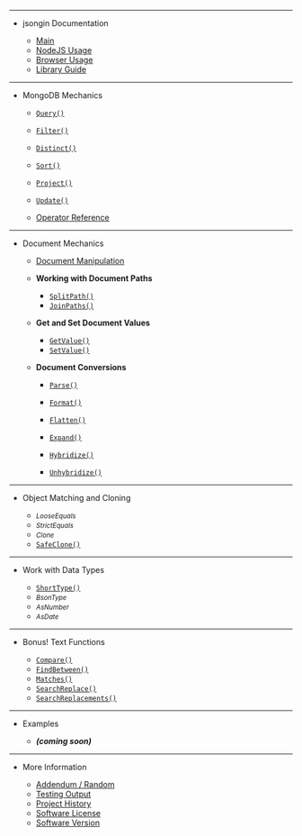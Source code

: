 <!-- _sidebar.md -->

<hr>

- jsongin Documentation

	- [Main](external/readme.md)
	- [NodeJS Usage](guides/Usage-NodeJS.md)
	- [Browser Usage](guides/Usage-Browser.md)
	- [Library Guide](guides/Library-Guide.md)

<hr>

- MongoDB Mechanics

	- [`Query()`](guides/jsongin/Query.md)
	- [`Filter()`](guides/jsongin/Filter.md)
	- [`Distinct()`](guides/jsongin/Distinct.md)
	- [`Sort()`](guides/jsongin/Sort.md)
	- [`Project()`](guides/jsongin/Project.md)
	- [`Update()`](guides/jsongin/Update.md)
	
	- [Operator Reference](guides/Operator-Reference.md)

<hr>

- Document Mechanics

	- [Document Manipulation](guides/Document-Manipulation.md)

	- **Working with Document Paths**

		- [`SplitPath()`](guides/jsongin/SplitPath.md)
		- [`JoinPaths()`](guides/jsongin/JoinPaths.md)

	- **Get and Set Document Values**

		- [`GetValue()`](guides/jsongin/GetValue.md)
		- [`SetValue()`](guides/jsongin/SetValue.md)

	- **Document Conversions**

		- [`Parse()`](guides/jsongin/Parse.md)
		- [`Format()`](guides/jsongin/Format.md)

		- [`Flatten()`](guides/jsongin/Flatten.md)
		- [`Expand()`](guides/jsongin/Expand.md)

		- [`Hybridize()`](guides/jsongin/Hybridize.md)
		- [`Unhybridize()`](guides/jsongin/Unhybridize.md)

<hr>

- Object Matching and Cloning

	- <small>*LooseEquals*</small>
	- <small>*StrictEquals*</small>
	- <small>*Clone*</small>
	- [`SafeClone()`](guides/jsongin/SafeClone.md)

<hr>

- Work with Data Types

	- [`ShortType()`](guides/jsongin/ShortType.md)
	- <small>*BsonType*</small>
	- <small>*AsNumber*</small>
	- <small>*AsDate*</small>

<hr>

- Bonus! Text Functions

	- [`Compare()`](guides/Text/Compare.md)
	- [`FindBetween()`](guides/Text/FindBetween.md)
	- [`Matches()`](guides/Text/Matches.md)
	- [`SearchReplace()`](guides/Text/SearchReplace.md)
	- [`SearchReplacements()`](guides/Text/SearchReplacements.md)

<hr>

- Examples

	- ***(coming soon)***

<hr>

- More Information

	- [Addendum / Random](guides/Addendum.md)
	- [Testing Output](external/tests.md)
	- [Project History](external/history.md)
	- [Software License](external/license.md)
	- [Software Version](external/version.md)
